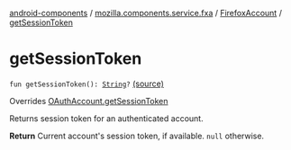[android-components](../../index.md) / [mozilla.components.service.fxa](../index.md) / [FirefoxAccount](index.md) / [getSessionToken](./get-session-token.md)

# getSessionToken

`fun getSessionToken(): `[`String`](https://kotlinlang.org/api/latest/jvm/stdlib/kotlin/-string/index.html)`?` [(source)](https://github.com/mozilla-mobile/android-components/blob/master/components/service/firefox-accounts/src/main/java/mozilla/components/service/fxa/FirefoxAccount.kt#L159)

Overrides [OAuthAccount.getSessionToken](../../mozilla.components.concept.sync/-o-auth-account/get-session-token.md)

Returns session token for an authenticated account.

**Return**
Current account's session token, if available. `null` otherwise.

